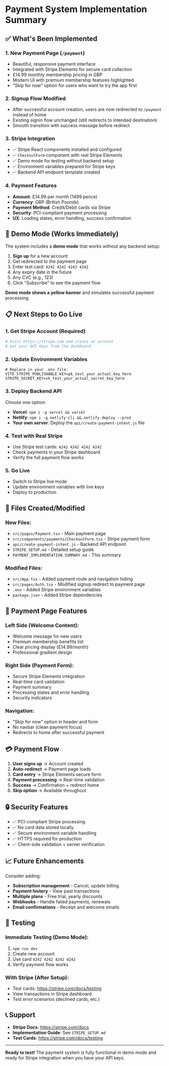 # Payment System Implementation Summary

## ✅ What's Been Implemented

### 1. **New Payment Page** (`/payment`)
- Beautiful, responsive payment interface
- Integrated with Stripe Elements for secure card collection
- £14.99 monthly membership pricing in GBP
- Modern UI with premium membership features highlighted
- "Skip for now" option for users who want to try the app first

### 2. **Signup Flow Modified**
- After successful account creation, users are now redirected to `/payment` instead of home
- Existing signin flow unchanged (still redirects to intended destination)
- Smooth transition with success message before redirect

### 3. **Stripe Integration**
- ✅ Stripe React components installed and configured
- ✅ `CheckoutForm` component with real Stripe Elements
- ✅ Demo mode for testing without backend setup
- ✅ Environment variables prepared for Stripe keys
- ✅ Backend API endpoint template created

### 4. **Payment Features**
- **Amount**: £14.99 per month (1499 pence)
- **Currency**: GBP (British Pounds)
- **Payment Method**: Credit/Debit cards via Stripe
- **Security**: PCI-compliant payment processing
- **UX**: Loading states, error handling, success confirmation

## 🎯 Demo Mode (Works Immediately)

The system includes a **demo mode** that works without any backend setup:

1. **Sign up** for a new account
2. Get redirected to the payment page
3. Enter test card: `4242 4242 4242 4242`
4. Any expiry date in the future
5. Any CVC (e.g., 123)
6. Click "Subscribe" to see the payment flow

**Demo mode shows a yellow banner** and simulates successful payment processing.

## 📋 Next Steps to Go Live

### 1. **Get Stripe Account** (Required)
```bash
# Visit https://stripe.com and create an account
# Get your API keys from the dashboard
```

### 2. **Update Environment Variables**
```env
# Replace in your .env file:
VITE_STRIPE_PUBLISHABLE_KEY=pk_test_your_actual_key_here
STRIPE_SECRET_KEY=sk_test_your_actual_secret_key_here
```

### 3. **Deploy Backend API**
Choose one option:
- **Vercel**: `npm i -g vercel && vercel`
- **Netlify**: `npm i -g netlify-cli && netlify deploy --prod`
- **Your own server**: Deploy the `api/create-payment-intent.js` file

### 4. **Test with Real Stripe**
- Use Stripe test cards: `4242 4242 4242 4242`
- Check payments in your Stripe dashboard
- Verify the full payment flow works

### 5. **Go Live**
- Switch to Stripe live mode
- Update environment variables with live keys
- Deploy to production

## 📁 Files Created/Modified

### New Files:
- `src/pages/Payment.tsx` - Main payment page
- `src/components/payments/CheckoutForm.tsx` - Stripe payment form
- `api/create-payment-intent.js` - Backend API endpoint
- `STRIPE_SETUP.md` - Detailed setup guide
- `PAYMENT_IMPLEMENTATION_SUMMARY.md` - This summary

### Modified Files:
- `src/App.tsx` - Added payment route and navigation hiding
- `src/pages/Auth.tsx` - Modified signup redirect to payment page
- `.env` - Added Stripe environment variables
- `package.json` - Added Stripe dependencies

## 🎨 Payment Page Features

### Left Side (Welcome Content):
- Welcome message for new users
- Premium membership benefits list
- Clear pricing display (£14.99/month)
- Professional gradient design

### Right Side (Payment Form):
- Secure Stripe Elements integration
- Real-time card validation
- Payment summary
- Processing states and error handling
- Security indicators

### Navigation:
- "Skip for now" option in header and form
- No navbar (clean payment focus)
- Redirects to home after successful payment

## 💳 Payment Flow

1. **User signs up** → Account created
2. **Auto-redirect** → Payment page loads
3. **Card entry** → Stripe Elements secure form
4. **Payment processing** → Real-time validation
5. **Success** → Confirmation + redirect home
6. **Skip option** → Available throughout

## 🔒 Security Features

- ✅ PCI-compliant Stripe processing
- ✅ No card data stored locally
- ✅ Secure environment variable handling
- ✅ HTTPS required for production
- ✅ Client-side validation + server verification

## 📈 Future Enhancements

Consider adding:
- **Subscription management** - Cancel, update billing
- **Payment history** - View past transactions
- **Multiple plans** - Free trial, yearly discounts
- **Webhooks** - Handle failed payments, renewals
- **Email confirmations** - Receipt and welcome emails

## 🧪 Testing

### Immediate Testing (Demo Mode):
1. `npm run dev`
2. Create new account
3. Use card `4242 4242 4242 4242`
4. Verify payment flow works

### With Stripe (After Setup):
- Test cards: https://stripe.com/docs/testing
- View transactions in Stripe dashboard
- Test error scenarios (declined cards, etc.)

## 📞 Support

- **Stripe Docs**: https://stripe.com/docs
- **Implementation Guide**: See `STRIPE_SETUP.md`
- **Test Cards**: https://stripe.com/docs/testing

---

**Ready to test!** The payment system is fully functional in demo mode and ready for Stripe integration when you have your API keys. 